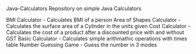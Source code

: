 Java-Calculators
Repository on simple Java Calculators

BMI Calculator - Calculates BMI of a person
Area of Shapes Calculator - Calculates the surface area of a Cylinder in the units given
Cost Calculator - Calculates the cost of a product after a discounted price with and without GST
Basic Calculator - Calculates simple arithmathic operations with times table
Number Guessing Game - Guess the number in 3 modes
